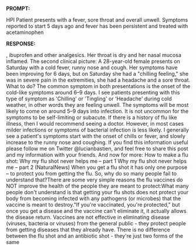 **PROMPT:**

HPI Patient presents with a fever, sore throat and overall unwell. Symptoms reported to start 5 days ago and fever has been persistent and treated with acetaminophen

**RESPONSE:**

 , ibuprofen and other analgesics. Her throat is dry and her nasal mucosa inflamed.  The second clinical picture:  A 28-year-old female presents on Saturday with a cold fever, runny nose and cough. Her symptoms have been improving for 6 days, but on Saturday she had a "chilling feeling," she was in severe pain in the extremities, she had a headache and a sore throat.  What to do?  The common symptom in both presentations is the onset of the cold-like symptoms around 6–9 days. I see patients presenting with this type of symptom as 'Chilling' or 'Tingling' or 'Headache' during cold weather, in other words they are feeling unwell. The symptoms will be most likely to come on around 5–9 days into infection. It is not uncommon for the symptoms to be self-limiting or subacute.  If there is a history of flu like illness, then I would recommend seeing a doctor. However, in most cases milder infections or symptoms of bacterial infection is less likely. I generally see a patient's symptoms start with the onset of chills or fever, and slowly increase to the runny nose and coughing.  If you find this information useful please follow me on Twitter @lucianbastien, and feel free to share this post and my information with your friends.  And now for more:  How to make a flu shot:  Why my flu shot never helps me – part 1  Why my flu shot never helps me – part 2  (NaturalNews) When you get a flu shot it has only one purpose – to protect you from getting the flu. So, why do so many people fail to understand that?There are some very simple reasons the flu vaccines do NOT improve the health of the people they are meant to protect:What many people don't understand is that getting your flu shots does not protect your body from becoming infected with any pathogens (or microbes) that the vaccine is meant to destroy."If you're vaccinated, you're protected," but once you get a disease and the vaccine can't eliminate it, it actually allows the disease return. Vaccines are not effective in eliminating disease (viruses, bacteria or viruses) from the general public - they protect people from getting diseases that they already have. There is no difference between the flu shot and an antibiotic shot - they're just two forms of the same